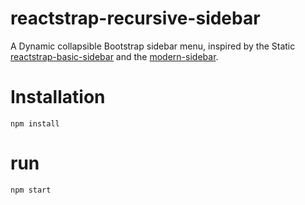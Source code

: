 # reactstrap-recursive-sidebar
A Dynamic collapsible Bootstrap sidebar menu, inspired by the Static [reactstrap-basic-sidebar](https://github.com/BilalBouk/reactstrap-basic-sidebar) and the [modern-sidebar](https://github.com/jsmanifest/modern-sidebar).

# Installation
```
npm install
```
# run
```
npm start
```
